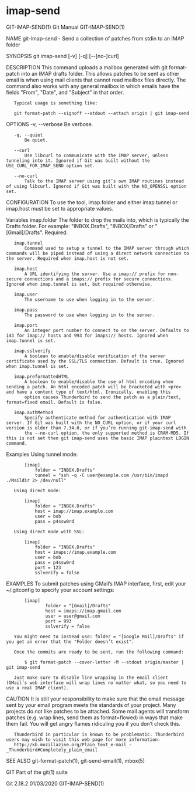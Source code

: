  # imap-send 
GIT-IMAP-SEND(1)                                                                                  Git Manual                                                                                 GIT-IMAP-SEND(1)

NAME
       git-imap-send - Send a collection of patches from stdin to an IMAP folder

SYNOPSIS
       git imap-send [-v] [-q] [--[no-]curl]

DESCRIPTION
       This command uploads a mailbox generated with git format-patch into an IMAP drafts folder. This allows patches to be sent as other email is when using mail clients that cannot read mailbox files
       directly. The command also works with any general mailbox in which emails have the fields "From", "Date", and "Subject" in that order.

       Typical usage is something like:

       git format-patch --signoff --stdout --attach origin | git imap-send

OPTIONS
       -v, --verbose
           Be verbose.

       -q, --quiet
           Be quiet.

       --curl
           Use libcurl to communicate with the IMAP server, unless tunneling into it. Ignored if Git was built without the USE_CURL_FOR_IMAP_SEND option set.

       --no-curl
           Talk to the IMAP server using git’s own IMAP routines instead of using libcurl. Ignored if Git was built with the NO_OPENSSL option set.

CONFIGURATION
       To use the tool, imap.folder and either imap.tunnel or imap.host must be set to appropriate values.

   Variables
       imap.folder
           The folder to drop the mails into, which is typically the Drafts folder. For example: "INBOX.Drafts", "INBOX/Drafts" or "[Gmail]/Drafts". Required.

       imap.tunnel
           Command used to setup a tunnel to the IMAP server through which commands will be piped instead of using a direct network connection to the server. Required when imap.host is not set.

       imap.host
           A URL identifying the server. Use a imap:// prefix for non-secure connections and a imaps:// prefix for secure connections. Ignored when imap.tunnel is set, but required otherwise.

       imap.user
           The username to use when logging in to the server.

       imap.pass
           The password to use when logging in to the server.

       imap.port
           An integer port number to connect to on the server. Defaults to 143 for imap:// hosts and 993 for imaps:// hosts. Ignored when imap.tunnel is set.

       imap.sslverify
           A boolean to enable/disable verification of the server certificate used by the SSL/TLS connection. Default is true. Ignored when imap.tunnel is set.

       imap.preformattedHTML
           A boolean to enable/disable the use of html encoding when sending a patch. An html encoded patch will be bracketed with <pre> and have a content type of text/html. Ironically, enabling this
           option causes Thunderbird to send the patch as a plain/text, format=fixed email. Default is false.

       imap.authMethod
           Specify authenticate method for authentication with IMAP server. If Git was built with the NO_CURL option, or if your curl version is older than 7.34.0, or if you’re running git-imap-send with
           the --no-curl option, the only supported method is CRAM-MD5. If this is not set then git imap-send uses the basic IMAP plaintext LOGIN command.

   Examples
       Using tunnel mode:

           [imap]
               folder = "INBOX.Drafts"
               tunnel = "ssh -q -C user@example.com /usr/bin/imapd ./Maildir 2> /dev/null"

       Using direct mode:

           [imap]
               folder = "INBOX.Drafts"
               host = imap://imap.example.com
               user = bob
               pass = p4ssw0rd

       Using direct mode with SSL:

           [imap]
               folder = "INBOX.Drafts"
               host = imaps://imap.example.com
               user = bob
               pass = p4ssw0rd
               port = 123
               sslverify = false

EXAMPLES
       To submit patches using GMail’s IMAP interface, first, edit your ~/.gitconfig to specify your account settings:

           [imap]
                   folder = "[Gmail]/Drafts"
                   host = imaps://imap.gmail.com
                   user = user@gmail.com
                   port = 993
                   sslverify = false

       You might need to instead use: folder = "[Google Mail]/Drafts" if you get an error that the "Folder doesn’t exist".

       Once the commits are ready to be sent, run the following command:

           $ git format-patch --cover-letter -M --stdout origin/master | git imap-send

       Just make sure to disable line wrapping in the email client (GMail’s web interface will wrap lines no matter what, so you need to use a real IMAP client).

CAUTION
       It is still your responsibility to make sure that the email message sent by your email program meets the standards of your project. Many projects do not like patches to be attached. Some mail agents
       will transform patches (e.g. wrap lines, send them as format=flowed) in ways that make them fail. You will get angry flames ridiculing you if you don’t check this.

       Thunderbird in particular is known to be problematic. Thunderbird users may wish to visit this web page for more information:
       http://kb.mozillazine.org/Plain_text_e-mail_-_Thunderbird#Completely_plain_email

SEE ALSO
       git-format-patch(1), git-send-email(1), mbox(5)

GIT
       Part of the git(1) suite

Git 2.18.2                                                                                        01/03/2020                                                                                 GIT-IMAP-SEND(1)

